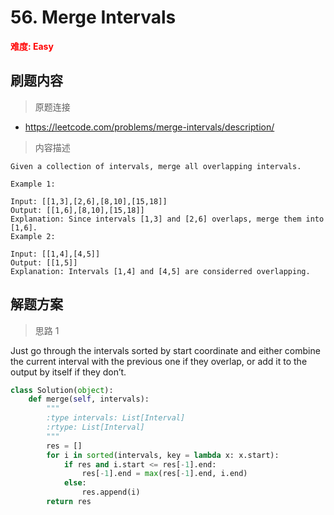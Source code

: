 # 56. Merge Intervals

**<font color=red>难度: Easy</font>**

## 刷题内容

> 原题连接

* https://leetcode.com/problems/merge-intervals/description/

> 内容描述

```
Given a collection of intervals, merge all overlapping intervals.

Example 1:

Input: [[1,3],[2,6],[8,10],[15,18]]
Output: [[1,6],[8,10],[15,18]]
Explanation: Since intervals [1,3] and [2,6] overlaps, merge them into [1,6].
Example 2:

Input: [[1,4],[4,5]]
Output: [[1,5]]
Explanation: Intervals [1,4] and [4,5] are considerred overlapping.
```

## 解题方案

> 思路 1

Just go through the intervals sorted by start coordinate and 
either combine the current interval with the previous one if they overlap, or add it to the output by itself if they don’t.

```python
class Solution(object):
    def merge(self, intervals):
        """
        :type intervals: List[Interval]
        :rtype: List[Interval]
        """
        res = []
        for i in sorted(intervals, key = lambda x: x.start):
            if res and i.start <= res[-1].end:
                res[-1].end = max(res[-1].end, i.end)
            else:
                res.append(i)
        return res
```


